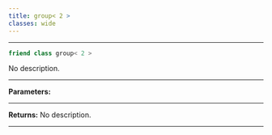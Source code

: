 ```yaml
---
title: group< 2 >
classes: wide
---
```



---

```cpp
friend class group< 2 >
```


No description.


---
**Parameters:**


---
**Returns:** No description.

---
